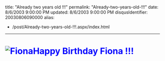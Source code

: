 title: "Already two years old !!!"
permalink: "Already-two-years-old-!!!"
date: 8/6/2003 9:00:00 PM
updated: 8/6/2003 9:00:00 PM
disqusIdentifier: 20030806090000
alias:
 - /post/Already-two-years-old-!!!.aspx/index.html
---
# <font face="" color="blue">![Fiona](http://techheadbrothers.europe.webmatrixhosting.net/images/fiona.jpg)Happy Birthday Fiona !!!</font>
